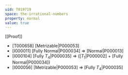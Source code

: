 ```yaml
---
uid: T019719
space: the-irrational-numbers
property: normal
value: true
---
```

[[Proof]]

* [T000658] [Metrizable|P000053]
* [I000011] [Fully Normal|P000034] => [Normal|P000013]
* [I000104] [Fully $T_4$|P000035] => ([$T_1$|P000002] + [Fully Normal|P000034])
* [I000056] [Metrizable|P000053] => [Fully $T_4$|P000035]


